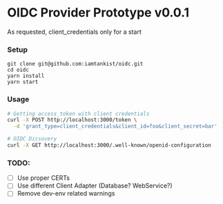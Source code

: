 # OIDC Provider Prototype v0.0.1

As requested, client_credentials only for a start

### Setup

 ```
git clone git@github.com:iamtankist/oidc.git
cd oidc
yarn install
yarn start
```

### Usage



```bash
# Getting access_token with client credentials
curl -X POST http://localhost:3000/token \
  -d 'grant_type=client_credentials&client_id=foo&client_secret=bar'

# OIDC Dicsovery
curl -X GET http://localhost:3000/.well-known/openid-configuration
```

### TODO:
- [ ] Use proper CERTs
- [ ] Use different Client Adapter (Database? WebService?)
- [ ] Remove dev-env related warnings
